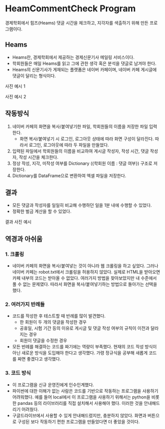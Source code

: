 # HeamCommentCheck Program
경제학회에서 힘즈(Heams) 댓글 시간을 체크하고, 지각자를 색출하기 위해 만든 프로그램이다.

## Heams
* Heams란, 경제학회에서 제공하는 경제신문기사 메일링 서비스이다.
* 학회원들은 매일 Heams를 읽고 그에 관한 생각 혹은 분석을 댓글로 남겨야 한다.
* Heams의 신문기사가 게재되는 플랫폼은 네이버 카페이며, 네이버 카페 게시글에 댓글이 달리는 형식이다.

사진 예시 1

사진 예시 2

## 작동방식
1. 네이버 카페의 화면을 복사/붙여넣기한 파일, 학회원들의 이름을 저장한 파일 입력한다.
   * 화면 복사/붙여넣기 시 로그인, 로그아웃 상태에 따라 화면 구성이 달라진다. 따라서 로그인, 로그아웃에 따라 두 파일을 만들었다. 
2. 입력된 파일에서 학회원들의 이름을 비교하여 게시글 작성자, 작성 시간, 댓글 작성자, 작성 시간을 체크한다.
3. 정상 작성, 지각, 미작성 여부를 Dictionary ({학회원 이름 : 댓글 여부}) 구조로 저장한다.
4. Dictionary를 DataFrame으로 변환하여 엑셀 파일을 저장한다.

## 결과
* 모든 댓글과 작성자를 일일히 비교해 수행하던 일을 1분 내에 수행할 수 있었다.
* 정확한 벌금 계산을 할 수 있었다.
  

결과 사진 예시

## 역경과 아쉬움

### 1. 크롤링
* 네이버 카페의 화면을 복사/붙여넣는 것이 아니라 웹 크롤링을 하고 싶었다. 그러나 네이버 카페는 robot.txt에서 크롤링을 허용하지 않았다. 실제로 HTML을 받아오면 카페 내부의 코드는 받아올 수 없았다. 여러가지 방법을 찾아보았지만 내 수준에서 풀 수 없는 문제였다. 따라서 화면을 복사/붙여넣기하는 방법으로 돌아가는 선택을 했다.

### 2. 여러가지 반례들
* 코드를 작성한 후 테스트할 때 반례를 많이 발견했다.
  * 한 회원이 두 개의 댓글을 작성한 경우
  * 공휴일, 시험 기간 등의 이유로 게시글 및 댓글 작성 여부의 규칙이 이전과 달라지는 경우
  * 회원이 댓글을 수정한 경우
* 모든 반례를 해결하는 코드를 짜기에는 역량이 부족했다. 현재의 코드 작성 방식이 아닌 새로운 방식을 도입해야 한다고 생각했다. 가령 정규식을 공부해 새롭게 코드를 짜면 좋겠다고 생각했다.

### 3. 코드 방식
* 이 프로그램을 신규 운영진에게 인수인계했다.
* 파이썬에 대한 이해가 없는 사람은 코드를 기반으로 작동하는 프로그램을 사용하기 어려워했다. 예를 들어 local에서 이 프로그램을 사용하기 위해서는 python을 비롯한 pandas 등의 라이브러리를 직접 설치해서 사용해야 했다. 이러한 것을 안내해드리기 어려웠다. 
* 구글드라이브에서 사용할 수 있게 안내해드렸지만, 충분하지 않았다. 화면과 버튼으로 구성된 보다 작동하기 편한 프로그램을 만들었다면 더 좋았을 것이다.
